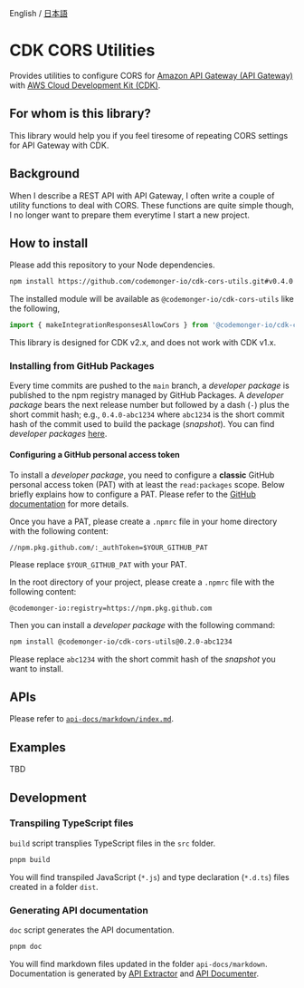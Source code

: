 English / [日本語](./README.ja.md)

# CDK CORS Utilities

Provides utilities to configure CORS for [Amazon API Gateway (API Gateway)](https://docs.aws.amazon.com/apigateway/latest/developerguide/welcome.html) with [AWS Cloud Development Kit (CDK)](https://docs.aws.amazon.com/cdk/v2/guide/home.html).

## For whom is this library?

This library would help you if you feel tiresome of repeating CORS settings for API Gateway with CDK.

## Background

When I describe a REST API with API Gateway, I often write a couple of utility functions to deal with CORS.
These functions are quite simple though, I no longer want to prepare them everytime I start a new project.

## How to install

Please add this repository to your Node dependencies.

```sh
npm install https://github.com/codemonger-io/cdk-cors-utils.git#v0.4.0
```

The installed module will be available as `@codemonger-io/cdk-cors-utils` like the following,

```js
import { makeIntegrationResponsesAllowCors } from '@codemonger-io/cdk-cors-utils';
```

This library is designed for CDK v2.x, and does not work with CDK v1.x.

### Installing from GitHub Packages

Every time commits are pushed to the `main` branch, a *developer package* is published to the npm registry managed by GitHub Packages.
A *developer package* bears the next release number but followed by a dash (`-`) plus the short commit hash; e.g., `0.4.0-abc1234` where `abc1234` is the short commit hash of the commit used to build the package (*snapshot*).
You can find *developer packages* [here](https://github.com/orgs/codemonger-io/packages?repo_name=cdk-cors-utils).

#### Configuring a GitHub personal access token

To install a *developer package*, you need to configure a **classic** GitHub personal access token (PAT) with at least the `read:packages` scope.
Below briefly explains how to configure a PAT.
Please refer to the [GitHub documentation](https://docs.github.com/en/packages/working-with-a-github-packages-registry/working-with-the-npm-registry) for more details.

Once you have a PAT, please create a `.npmrc` file in your home directory with the following content:

```
//npm.pkg.github.com/:_authToken=$YOUR_GITHUB_PAT
```

Please replace `$YOUR_GITHUB_PAT` with your PAT.

In the root directory of your project, please create a `.npmrc` file with the following content:

```
@codemonger-io:registry=https://npm.pkg.github.com
```

Then you can install a *developer package* with the following command:

```sh
npm install @codemonger-io/cdk-cors-utils@0.2.0-abc1234
```

Please replace `abc1234` with the short commit hash of the *snapshot* you want to install.

## APIs

Please refer to [`api-docs/markdown/index.md`](./api-docs/markdown/index.md).

## Examples

TBD

## Development

### Transpiling TypeScript files

`build` script transplies TypeScript files in the `src` folder.

```sh
pnpm build
```

You will find transpiled JavaScript (`*.js`) and type declaration (`*.d.ts`) files created in a folder `dist`.

### Generating API documentation

`doc` script generates the API documentation.

```sh
pnpm doc
```

You will find markdown files updated in the folder `api-docs/markdown`.
Documentation is generated by [API Extractor](https://api-extractor.com) and [API Documenter](https://api-extractor.com/pages/setup/generating_docs/).